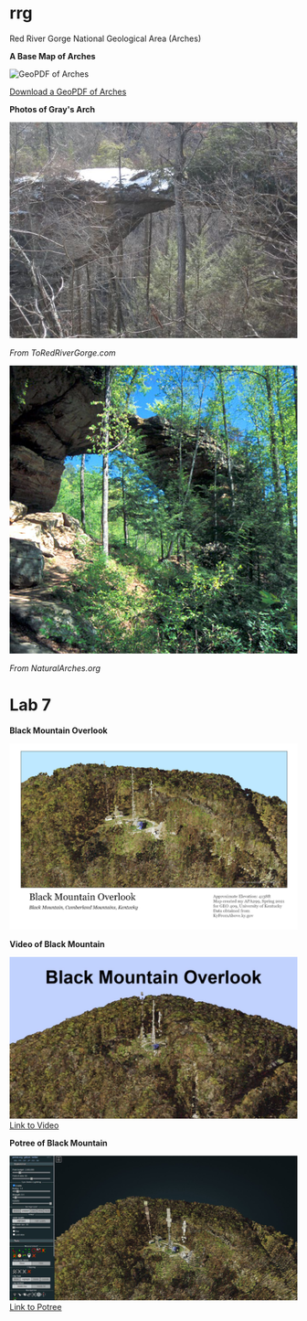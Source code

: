 # rrg

Red River Gorge National Geological Area (Arches)

**A Base Map of Arches**

![GeoPDF of Arches](graphics/rrgArches.png)

[Download a GeoPDF of Arches](basemap/rrg.pdf)


**Photos of Gray's Arch**

![Gray's Arch 1](graphics/greys-arch.jpg)

*From ToRedRiverGorge.com*

![Gray's Arch 2](graphics/KY-GraysArch.jpg)

*From NaturalArches.org*


# Lab 7

**Black Mountain Overlook**

![Black Mountain Overlook](graphics/bmoMap.png)


**Video of Black Mountain**

![Black Mountain Overlook Screenshot](graphics/bmoScreen.JPG)
[Link to Video](https://youtu.be/J0KL63oRgEU)


**Potree of Black Mountain**

![Potree Screenshot](graphics/potreeScreen.JPG)
[Link to Potree](https://apa299.github.io/rrg/potree/)
